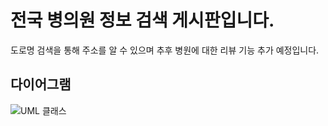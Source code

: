# 전국 병의원 정보 검색 게시판입니다.

도로명 검색을 통해 주소를 알 수 있으며 추후 병원에 대한 리뷰 기능 추가 예정입니다.


## 다이어그램

![UML 클래스](https://user-images.githubusercontent.com/72784596/206075440-44225766-8611-45b5-879f-77738117f2c0.png)
